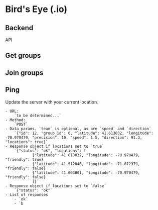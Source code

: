 # Bird's Eye (.io)
## Backend


API

## Get groups

## Join groups

## Ping

Update the server with your current location.


	- URL:
		`to be determined...`
	- Method:
		`POST`
	- Data params. `team` is optional, as are `speed` and `direction`
		`{"id": 12, "group_id": 6, "latitude": 41.613032, "longitude": -70.970479, "precision": 10, "speed": 1.5, "direction": 91.3, "locations": true}`
	- Response object if locations set to `true`
		`{"status": "ok", "locations": [
				{"latitude": 41.613032, "longitude": -70.970479, "friendly": true}
				{"latitude": 41.512046, "longitude": -71.072379, "friendly": false}
				{"latitude": 41.603001, "longitude": -70.970479, "friendly": false}
				]}`
	- Response object if locations set to `false`
		`{"status": "ok"`
	- List of responses
		- `ok`
		- `b

